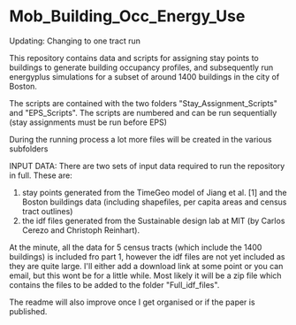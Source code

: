 # Mob_Building_Occ_Energy_Use

Updating: Changing to one tract run

This repository contains data and scripts for assigning stay points to buildings to generate building occupancy profiles, and subsequently run energyplus simulations for a subset of around 1400 buildings in the city of Boston.

The scripts are contained with the two folders "Stay_Assignment_Scripts" and "EPS_Scripts".
The scripts are numbered and can be run sequentially (stay assignments must be run before EPS)

During the running process a lot more files will be created in the various subfolders

INPUT DATA:
There are two sets of input data required to run the repository in full.
These are:
1) stay points generated from the TimeGeo model of Jiang et al. [1] and the Boston buildings data (including shapefiles, per capita areas and census tract outlines)
2) the idf files generated from the Sustainable design lab at MIT (by Carlos Cerezo and Christoph Reinhart).

At the minute, all the data for 5 census tracts (which include the 1400 buildings) is included fro part 1, however the idf files are not yet included as they are quite large. 
I'll either add a download link at some point or you can email, but this wont be for a little while. 
Most likely it will be a zip file which contains the files to be added to the folder "Full_idf_files".

The readme will also improve once I get organised or if the paper is published.

